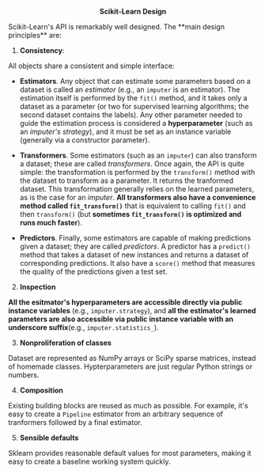 <p align="center"><b>Scikit-Learn Design</b></p>
Scikit-Learn's API is remarkably well designed. The **main design principles** are:


1. **Consistency**:

All objects share a consistent and simple interface:

  + **Estimators**. Any object that can estimate some parameters based on a dataset is called an *estimator* (e.g., an `imputer` is an estimator). The estimation itself is performed by the `fit()` method, and it takes only a dataset as a parameter (or two for supervised learning algorithms; the second dataset contains the labels). Any other parameter needed to guide the estimation process is considered a **hyperparameter** (such as an *imputer's strategy*), and it must be set as an instance variable (generally via a constructor parameter).

  + **Transformers**. Some estimators (such as an `imputer`) can also transform a dataset; these are called *transformers*. Once again, the API is quite simple: the transformation is performed by the `transform()` method with the dataset to transform as a parameter. It returns the tranformed dataset. This transformation generally relies on the learned parameters, as is the case for an *imputer*. **All transformers also have a convenience method called `fit_transform()`** that is equivalent to calling `fit()` and then `transform()` (but **sometimes `fit_transform()` is optimized and runs much faster**).

  + **Predictors**. Finally, some estimators are capable of making predictions given a dataset; they are called *predictors*. A predictor has a `predict()` method that takes a dataset of new instances and returns a dataset of corresponding predictions. It also have a `score()` method that measures the quality of the predictions given a test set.

2. **Inspection**

 **All the esitmator's hyperparameters are accessible directly via public instance variables** (e.g., `imputer.strategy`), and **all the estimator's learned parameters are also accessible via public instance variable with an underscore suffix**(e.g., `imputer.statistics_`).

3. **Nonproliferation of classes**

Dataset are represented as NumPy arrays or SciPy sparse matrices, instead of homemade classes. Hypterparameters are just regular Python strings or numbers.

4. **Composition**

Existing building blocks are reused as much as possible. For example, it's easy to create a `Pipeline` estimator from an arbitrary sequence of tranformers followed by a final estimator.

5. **Sensible defaults**

Sklearn provides reasonable default values for most parameters, making it easy to create a baseline working system quickly.